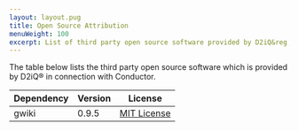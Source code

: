 ```yaml
---
layout: layout.pug
title: Open Source Attribution
menuWeight: 100
excerpt: List of third party open source software provided by D2iQ&reg;
---
```


The table below lists the third party open source software which is provided by D2iQ&reg; in connection with Conductor.

|Dependency                 |Version                             |License                                                                                                           |
|---------------------------|------------------------------------|------------------------------------------------------------------------------------------------------------------|
|gwiki           |0.9.5              |[MIT License](https://github.com/kael-shipman/libgwiki/blob/master/LICENSE.md)                |
